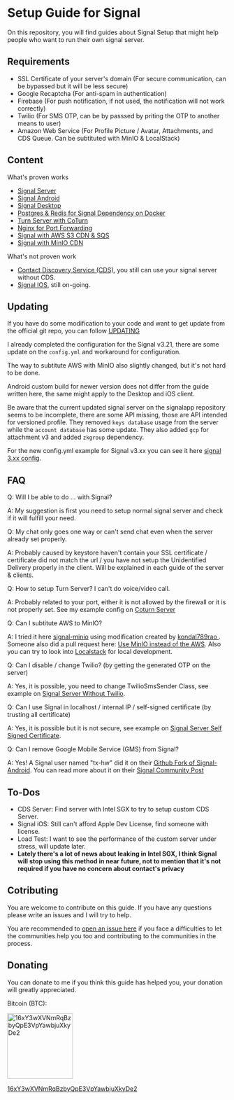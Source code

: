 # Setup Guide for Signal
On this repository, you will find guides about Signal Setup that might help people who want to run their own signal server.

## Requirements
* SSL Certificate of your server's domain (For secure communication, can be bypassed but it will be less secure)
* Google Recaptcha (For anti-spam in authentication)
* Firebase (For push notification, if not used, the notification will not work correctly)
* Twilio (For SMS OTP, can be by passsed by priting the OTP to another means to user)
* Amazon Web Service (For Profile Picture / Avatar, Attachments, and CDS Queue. Can be subtituted with MinIO & LocalStack)

## Content
What's proven works
* [Signal Server](./signal-server/)
* [Signal Android](./signal-android/)
* [Signal Desktop](./signal-desktop/)
* [Postgres & Redis for Signal Dependency on Docker](./signal-docker/)
* [Turn Server with CoTurn](./coturn-server/)
* [Nginx for Port Forwarding](./signal-server/example-nginx.conf)
* [Signal with AWS S3 CDN & SQS](./signal-server-aws-setup/)
* [Signal with MinIO CDN](./signal-minio/)

What's not proven work
* [Contact Discovery Service (CDS)](./signal-server/example-cds.yml), you still can use your signal server without CDS.
* [Signal IOS](./signal-ios/), still on-going.

## Updating
If you have do some modification to your code and want to get update from the official git repo, you can follow [UPDATING](./UPDATING.md)

I already completed the configuration for the Signal v3.21, there are some update on the `config.yml` and workaround for configuration. 

The way to subtitute AWS with MinIO also slightly changed, but it's not hard to be done.

Android custom build for newer version does not differ from the guide written here, the same might apply to the Desktop and iOS client.

Be aware that the current updated signal server on the signalapp repository seems to be incomplete, there are some API missing, those are API intended for versioned profile. They removed `keys database` usage from the server while the `account database` has some update. They also added `gcp` for attachment v3 and added `zkgroup` dependency.

For the new config.yml example for Signal v3.xx you can see it here [signal 3.xx config](https://gist.github.com/madeindra/c031789f9005f04c56d76df6562bfc7a).

## FAQ
Q: Will I be able to do ... with Signal?

A: My suggestion is first you need to setup normal signal server and check if it will fulfill your need. 

Q: My chat only goes one way or can't send chat even when the server already set properly.

A: Probably caused by keystore haven't contain your SSL certificate / certificate did not match the url / you have not setup the Unidentified Delivery properly in the client. Will be explained in each guide of the server & clients.

Q: How to setup Turn Server? I can't do voice/video call.

A: Probably related to your port, either it is not allowed by the firewall or it is not properly set. See my example config on [Coturn Server](./coturn-server/example-turnserver.conf)

Q: Can I subtitute AWS to MinIO?

A: I tried it here [signal-minio](./signal-minio/) using modification created by <a href="https://community.signalusers.org/t/amazon-s3-component-replacement-for-text-secure-server-local-installation/5375/18">kondal789rao
</a>. Someone also did a pull request here: <a href="https://github.com/signalapp/Signal-Server/pull/76">Use MinIO instead of the AWS</a>. Also you can try to look into <a href="https://github.com/localstack/localstack">Localstack</a> for local development.

Q: Can I disable / change Twilio? (by getting the generated OTP on the server)

A: Yes, it is possible, you need to change TwilioSmsSender Class, see example on [Signal Server Without Twilio](./signal-server-no-twilio/).

Q: Can I use Signal in localhost / internal IP / self-signed certificate (by trusting all certificate)

A: Yes, it is possible but it is not secure, see example on [Signal Server Self Signed Certificate](./signal-server-self-signed-certificate/).

Q: Can I remove Google Mobile Service (GMS) from Signal?

A: Yes! A Signal user named "tx-hw" did it on their <a href="https://github.com/tw-hx/Signal-Android/tree/4.60.5.0-FOSS">Github Fork of Signal-Android</a>. You can read more about it on their <a href="https://community.signalusers.org/t/ive-removed-gms-from-the-signal-website-build-its-now-completely-open-source/14382">Signal Community Post</a>

## To-Dos

* CDS Server: Find server with Intel SGX to try to setup custom CDS Server.
* Signal iOS: Still can't afford Apple Dev License, find someone with license.
* Load Test: I want to see the performance of the custom server under stress, will update later.
* **Lately there's a lot of news about leaking in Intel SGX, I think Signal will stop using this method in near future, not to mention that it's not required if you have no concern about contact's privacy**

## Cotributing
You are welcome to contribute on this guide. If you have any questions please write an issues and I will try to help.

You are recommended to <a href="https://github.com/madeindra/setup-guide/issues/new/choose">open an issue here</a> if you face a difficulties to let the communities help you too and contributing to the communities in the process.

## Donating
You can donate to me if you think this guide has helped you, your donation will greatly appreciated.

Bitcoin (BTC):

<img src="https://raw.githubusercontent.com/madeindra/setup-guide/master/.resources/btc-address.png" alt="16xY3wXVNmRqBzbyQpE3VpYawbjuXkyDe2" width="150">

<a href = "bitcoin:16xY3wXVNmRqBzbyQpE3VpYawbjuXkyDe2">16xY3wXVNmRqBzbyQpE3VpYawbjuXkyDe2</a>
